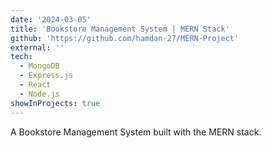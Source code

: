 ```yaml
---
date: '2024-03-05'
title: 'Bookstore Management System | MERN Stack'
github: 'https://github.com/hamdan-27/MERN-Project'
external: ''
tech:
  - MongoDB
  - Express.js
  - React
  - Node.js
showInProjects: true
---
```


A Bookstore Management System built with the MERN stack.
